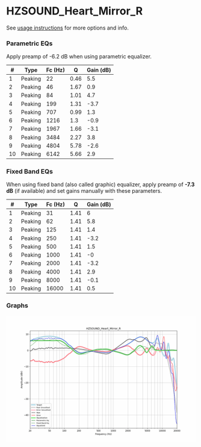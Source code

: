 # HZSOUND_Heart_Mirror_R
See [usage instructions](https://github.com/jaakkopasanen/AutoEq#usage) for more options and info.

### Parametric EQs
Apply preamp of -6.2 dB when using parametric equalizer.

|   # | Type    |   Fc (Hz) |    Q |   Gain (dB) |
|-----|---------|-----------|------|-------------|
|   1 | Peaking |        22 | 0.46 |         5.5 |
|   2 | Peaking |        46 | 1.67 |         0.9 |
|   3 | Peaking |        84 | 1.01 |         4.7 |
|   4 | Peaking |       199 | 1.31 |        -3.7 |
|   5 | Peaking |       707 | 0.99 |         1.3 |
|   6 | Peaking |      1216 | 1.3  |        -0.9 |
|   7 | Peaking |      1967 | 1.66 |        -3.1 |
|   8 | Peaking |      3484 | 2.27 |         3.8 |
|   9 | Peaking |      4804 | 5.78 |        -2.6 |
|  10 | Peaking |      6142 | 5.66 |         2.9 |

### Fixed Band EQs
When using fixed band (also called graphic) equalizer, apply preamp of **-7.3 dB** (if available) and set gains manually with these parameters.

|   # | Type    |   Fc (Hz) |    Q |   Gain (dB) |
|-----|---------|-----------|------|-------------|
|   1 | Peaking |        31 | 1.41 |         6   |
|   2 | Peaking |        62 | 1.41 |         5.8 |
|   3 | Peaking |       125 | 1.41 |         1.4 |
|   4 | Peaking |       250 | 1.41 |        -3.2 |
|   5 | Peaking |       500 | 1.41 |         1.5 |
|   6 | Peaking |      1000 | 1.41 |        -0   |
|   7 | Peaking |      2000 | 1.41 |        -3.2 |
|   8 | Peaking |      4000 | 1.41 |         2.9 |
|   9 | Peaking |      8000 | 1.41 |        -0.1 |
|  10 | Peaking |     16000 | 1.41 |         0.5 |

### Graphs
![](./HZSOUND_Heart_Mirror_R.png)
